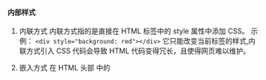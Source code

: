 #### 内部样式
  1. 内联方式
    内联方式指的是直接在 HTML 标签中的 style 属性中添加 CSS。
    示例：
      `<div style="background: red"></div>`
    它只能改变当前标签的样式,内联方式引入 CSS 代码会导致 HTML 代码变得冗长，且使得网页难以维护。

  2. 嵌入方式
    在 HTML 头部 <head> 中的 <style> 标签下书写 CSS 代码
    
#### 外部导入
 1. `<link>`
 当 HTML 文件被加载时，`<link>` 引用的文件会**同时被加载**。
 
 2. @import
 缺点：当 HTML 文件被加载时，`<link>` 引用的文件会**同时被加载**，而 @import 引用的文件则会**等页面全部下载完毕再被加载**；

 导入示例：
  注意是在css中导入，<style>内的内容就是css的部分
 ```
 <style>
    @import url(style.css);
 </style>
 ```

 * link 属于 HTML，通过 <link> 标签中的 href 属性来引入外部文件，而 @import 属于 CSS，所以导入语句应写在 CSS 中，要注意的是导入语句应写在样式表的开头，否则无法正确导入外部文件；